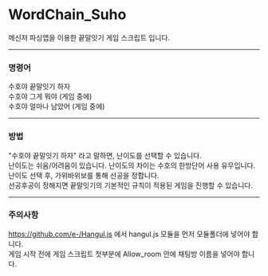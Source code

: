 # WordChain_Suho
메신저 파싱앱을 이용한 끝말잇기 게임 스크립트 입니다.
<hr>
<h3>명령어</h3>

수호야 끝말잇기 하자<br>
수호야 그게 뭐야 (게임 중에)<br>
수호야 얼마나 남았어 (게임 중에)<br>
<hr>
<h3>방법</h3>

"수호야 끝말잇기 하자" 라고 말하면, 난이도를 선택할 수 있습니다.<br>
난이도는 쉬움/어려움이 있습니다. 난이도의 차이는 수호의 한방단어 사용 유무입니다.<br>
난이도 선택 후, 가위바위보를 통해 선공을 정합니다.<br>
선공후공이 정해지면 끝말잇기의 기본적인 규칙이 적용된 게임을 진행할 수 있습니다.<br>
<hr>
<h3>주의사항</h3>

https://github.com/e-/Hangul.js 에서 hangul.js 모듈을 먼저 모듈폴더에 넣어야 합니다.<br>
게임 시작 전에 게임 스크립트 첫부분에 Allow_room 안에 채팅방 이름을 넣어야 합니다.
